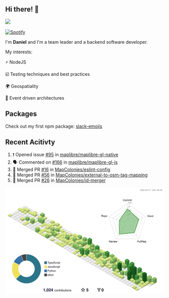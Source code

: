 ## Hi there! 👋

<p>
  <img src="https://github-readme-stats.vercel.app/api?username=syncush&theme=tokyonight">
</p>

[![Spotify](https://novatorem-rust.vercel.app/api/spotify)](https://open.spotify.com/user/syncush)

I'm **Daniel** and I'm a team leader and a backend software developer.

My interests:

⚡ NodeJS

☑️ Testing techniques and best practices

🌍 Geospatiality

🧠 Event driven architectures

## Packages
Check out my first npm package: [slack-emojis](https://www.npmjs.com/package/slack-emojis)

## Recent Acitivty
<!--START_SECTION:activity-->
1. ❗️ Opened issue [#95](https://github.com/maplibre/maplibre-gl-native/issues/95) in [maplibre/maplibre-gl-native](https://github.com/maplibre/maplibre-gl-native)
2. 🗣 Commented on [#166](https://github.com/maplibre/maplibre-gl-js/issues/166) in [maplibre/maplibre-gl-js](https://github.com/maplibre/maplibre-gl-js)
3. 🎉 Merged PR [#16](https://github.com/MapColonies/eslint-config/pull/16) in [MapColonies/eslint-config](https://github.com/MapColonies/eslint-config)
4. 🎉 Merged PR [#56](https://github.com/MapColonies/external-to-osm-tag-mapping/pull/56) in [MapColonies/external-to-osm-tag-mapping](https://github.com/MapColonies/external-to-osm-tag-mapping)
5. 🎉 Merged PR [#26](https://github.com/MapColonies/id-merger/pull/26) in [MapColonies/id-merger](https://github.com/MapColonies/id-merger)
<!--END_SECTION:activity-->

![contrib](./profile-3d-contrib/profile-green-animate.svg)
